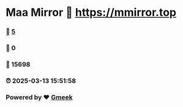 # Maa Mirror :link: https://mmirror.top 
### :page_facing_up: [5](https://mmirror.top/tag.html) 
### :speech_balloon: 0 
### :hibiscus: 15698 
### :alarm_clock: 2025-03-13 15:51:58 
### Powered by :heart: [Gmeek](https://github.com/Meekdai/Gmeek)
